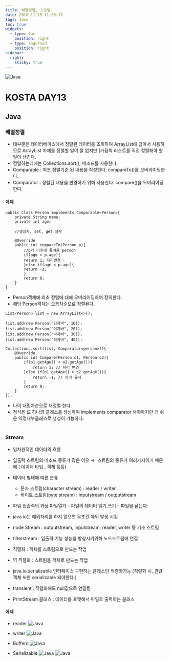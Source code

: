 ```yaml
---
title: 배열정렬, 스트림
date: 2018-11-15 11:20:17
tags: Java
toc: true
widgets:
  - type: toc
    position: right
  - type: tagcloud
    position: right
sidebar:
  right:
    sticky: true
---
```


![Java](/images/javaimage.png)
# KOSTA DAY13
## Java
<!-- more -->
### 배열정렬
- 대부분은 데이터베이스에서 정렬된 데이터를 조회하여 ArrayList에 담아서 사용하므로 ArrayList 자체를 정렬할 일이 잘 없지만 ]가끔씩 리스트를 직접 정렬해야 할일이 생긴다.
- 정렬하는데에는 Collections.sort(); 메소드를 사용한다.
- Comparable : 최초 정렬기준 된 내용을 작성한다. compareTo()를 오버라이딩한다.
- Comparator : 정렬된 내용을 변경하기 위해 사용한다. compare()을 오버라이딩한다.

#### 예제
```
public Class Person implements Comparable<Person>{
    private String name;
    private int age;
    
    //생성자, set, get 생략
    
    @Override
    public int compareTo(Person p){
        //p가 이후에 들어온 person
        if(age > p.age){
        return 1; 자리변경
        }else if(age < p.age){
        return -1;
        }
        return 0;
    }
}
```
- Person객체에 최초 정렬에 대해 오버라이딩하여 정의한다.
- 해당 Person객체는 오름차순으로 정렬된다.

```
List<Person> list = new ArrayList<>();

list.add(new Person("김자바", 10));
list.add(new Person("이자바", 20));
list.add(new Person("박자바", 30));
list.add(new Person("최자바", 40));

Collections.sort(list, Comparator<person>(){
    @Override
    public int Compare(Person o1, Person o2){
        if(o1.getAge() < o2.getAge()){
            return 1; // 자리 변경
        }else if(o1.getAge() > o2.getAge()){
            return -1; // 자리 유지
        }
        return 0;
    }
}); 
```
- 나이 내림차순으로 재정렬 한다.
- 정석은 또 하나의 클래스를 생성하여 implements comparator 해야하지만 더 쉬운 익명내부클래스로 생성이 가능하다.
<br><br>

### Stream
- 일차원적인 데이터의 흐름
- 입출력 스트림의 메소드 종류가 많은 이유 →  스트림의 종류가 여러가지이기 때문에 ( 데이터 타입 , 객체 등등)
- 데이터 형태에 따른 분류 
    - 문자 스트림(character stream)  : reader / writer 
    - 바이트 스트림(byte stream) : inputstream / outputstream
- 파일 입출력의 과정 파일열기 – 파일의 데이터 읽기,쓰기 – 파일을 닫는다.
- java.io는 예외처리를 하지 않으면 무조건 예외 발생 시킴
- node Stream : outputstream, inputstream, reader, writer 등 기초 스트림
- filterstream : 입출력 기능 성능을 향상시키위해 노드스트림에 연결

- 직렬화 : 객체를 스트림으로 만드는 작업
- 역 직렬화 : 스트림을 객체로 만드는 작업
- java.io.serializable 인터페이스 구현하는 클래스만 직렬화가능 (직렬화 시, 관련 객체 또한 serializable 되야한다.)
- transient : 직렬화해도 null값으로 연결됨
- PrintStream 클래스 : 데이터를 포맷해서 파일로 출력하는 클래스

#### 예제
- reader
![Java](/images/java/java13-02.png)

- writer
![Java](/images/java/java13-03.png)

- Bufferd
![Java](/images/java/java13-04.png)

- Serializable
![Java](/images/java/java13-05.png)
![Java](/images/java/java13-06.png)
